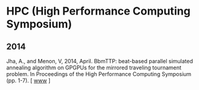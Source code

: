 # HPC (High Performance Computing Symposium)

## 2014

Jha, A., and Menon, V, 2014, April. BbmTTP: beat-based parallel simulated annealing algorithm on GPGPUs for the mirrored traveling tournament problem. In Proceedings of the High Performance Computing Symposium (pp. 1-7). [ [www](https://dl.acm.org/doi/abs/10.5555/2663510.2663513) ]

